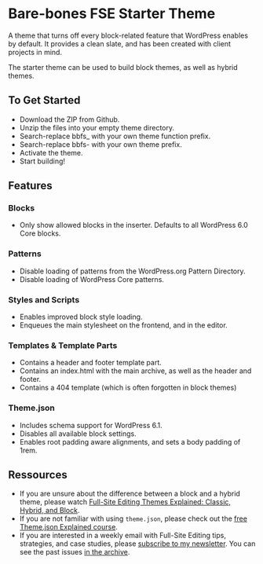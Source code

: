 # Bare-bones FSE Starter Theme

A theme that turns off every block-related feature that WordPress enables by default. It provides a clean slate, and has been created with client projects in mind.

The starter theme can be used to build block themes, as well as hybrid themes.

## To Get Started

- Download the ZIP from Github.
- Unzip the files into your empty theme directory.
- Search-replace bbfs_ with your own theme function prefix.
- Search-replace bbfs- with your own theme prefix.
- Activate the theme.
- Start building!

## Features

### Blocks

- Only show allowed blocks in the inserter. Defaults to all WordPress 6.0 Core blocks.

### Patterns

- Disable loading of patterns from the WordPress.org Pattern Directory.
- Disable loading of WordPress Core patterns.

### Styles and Scripts

- Enables improved block style loading.
- Enqueues the main stylesheet on the frontend, and in the editor.

### Templates & Template Parts

- Contains a header and footer template part.
- Contains an index.html with the main archive, as well as the header and footer.
- Contains a 404 template (which is often forgotten in block themes)

### Theme.json

- Includes schema support for WordPress 6.1.
- Disables all available block settings.
- Enables root padding aware alignments, and sets a body padding of 1rem.

## Ressources

- If you are unsure about the difference between a block and a hybrid theme, please watch [Full-Site Editing Themes Explained: Classic, Hybrid, and Block](https://youtu.be/tsCT-18Udpw).
- If you are not familiar with using `theme.json`, please check out the [free Theme.json Explained course](https://wpdevelopment.courses/lp/theme-json-explained/).
- If you are interested in a weekly email with Full-Site Editing tips, strategies, and case studies, please [subscribe to my newsletter](https://wpdevelopment.courses/lp/newsletter/). You can see the past issues [in the archive](https://wpdevelopmentcourses.ck.page/posts).
